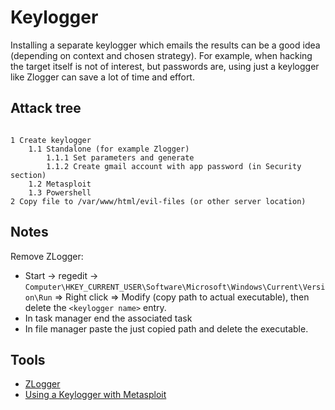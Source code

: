 # Keylogger

Installing a separate keylogger which emails the results can be a good idea (depending on context and chosen strategy). 
For example, when hacking the target itself is not of interest, but passwords are, using just a keylogger like Zlogger
can save a lot of time and effort.

## Attack tree

```text

1 Create keylogger
    1.1 Standalone (for example Zlogger)
        1.1.1 Set parameters and generate
        1.1.2 Create gmail account with app password (in Security section)
    1.2 Metasploit 
    1.3 Powershell 
2 Copy file to /var/www/html/evil-files (or other server location)
```
## Notes

Remove ZLogger: 
* Start -> regedit -> `Computer\HKEY_CURRENT_USER\Software\Microsoft\Windows\Current\Version\Run` => 
Right click => Modify (copy path to actual executable), then delete the `<keylogger name>` entry. 
* In task manager end the associated task
* In file manager paste the just copied path and delete the executable.

## Tools

* [ZLogger](https://github.com/z00z/ZLogger)
* [Using a Keylogger with Metasploit](https://www.offensive-security.com/metasploit-unleashed/Keylogging/)